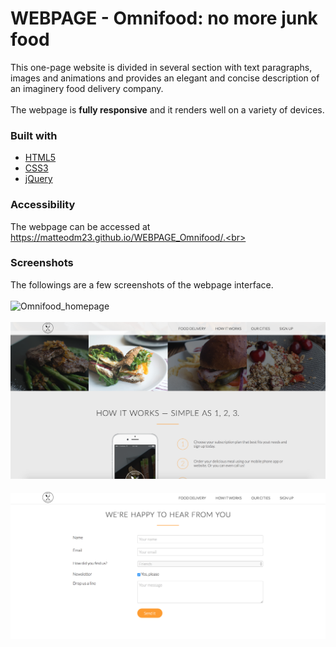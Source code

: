 # WEBPAGE - Omnifood: no more junk food

This one-page website is divided in several section with text paragraphs, images and animations and provides an elegant and concise description of an imaginery food delivery company.<br><br>
The webpage is **fully responsive** and it renders well on a variety of devices.<br>

### Built with
* [HTML5](https://en.wikipedia.org/wiki/HTML5/)
* [CSS3](https://en.wikipedia.org/wiki/Cascading_Style_Sheets#CSS_3/)
* [jQuery](https://en.wikipedia.org/wiki/JQuery/)

### Accessibility
The webpage can be accessed at https://matteodm23.github.io/WEBPAGE_Omnifood/.<br>

### Screenshots
The followings are a few screenshots of the webpage interface.<br><br>
![Omnifood_homepage](Omnifood_homepage.png)
<br><br>
![Omnifood_screenshot_2](Omnifood_screenshot_2.png)
<br><br>
![Omnifood_screenshot_3](Omnifood_screenshot_3.png)
